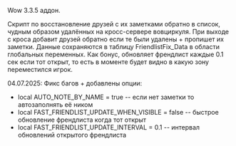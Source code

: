 Wow 3.3.5 аддон.

Скрипт по восстановление друзей с их заметками обратно в список, чудным образом удалённых на кросс-сервере вовциркуля.
При выходе с кроса добавит друзей обратно если те были удалены + пропишет их заметки.
Данные сохраняются в таблицу FriendlistFix_Data в области глобальных переменных.
Как бонус, обновляет френдлист каждые 0.1 сек если тот открыт, то есть в моменте будет видно в какую зону переместился игрок.

04.07.2025:
Фикс багов + добавлены опции:
- local AUTO_NOTE_BY_NAME = true -- если нет заметки то автозаполнять её ником
- local FAST_FRIENDLIST_UPDATE_WHEN_VISIBLE = false -- быстрое обновление френдлиста когда тот открыт
- local FAST_FRIENDLIST_UPDATE_INTERVAL = 0.1 -- интервал обновлений открытого френдлиста
